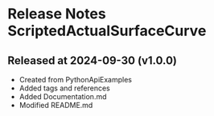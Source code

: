 # Release Notes ScriptedActualSurfaceCurve

## Released at 2024-09-30 (v1.0.0)

* Created from PythonApiExamples
* Added tags and references
* Added Documentation.md
* Modified README.md